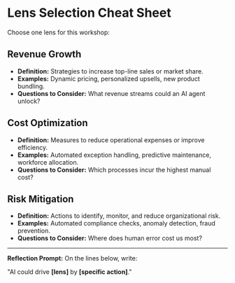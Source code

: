 # Lens Selection Cheat Sheet

Choose one lens for this workshop:

## Revenue Growth
- **Definition:** Strategies to increase top-line sales or market share.
- **Examples:** Dynamic pricing, personalized upsells, new product bundling.
- **Questions to Consider:** What revenue streams could an AI agent unlock?

## Cost Optimization
- **Definition:** Measures to reduce operational expenses or improve efficiency.
- **Examples:** Automated exception handling, predictive maintenance, workforce allocation.
- **Questions to Consider:** Which processes incur the highest manual cost?

## Risk Mitigation
- **Definition:** Actions to identify, monitor, and reduce organizational risk.
- **Examples:** Automated compliance checks, anomaly detection, fraud prevention.
- **Questions to Consider:** Where does human error cost us most?

---
**Reflection Prompt:** On the lines below, write:

"AI could drive __[lens]__ by __[specific action]__."
